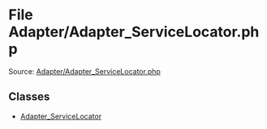 File Adapter/Adapter_ServiceLocator.php
=========
Source: [Adapter/Adapter_ServiceLocator.php](https://github.com/PrestaShop/PrestaShop/blob/1.6.1.1/Adapter/Adapter_ServiceLocator.php)


Classes
-------

* [Adapter_ServiceLocator](class.Adapter_ServiceLocator)

